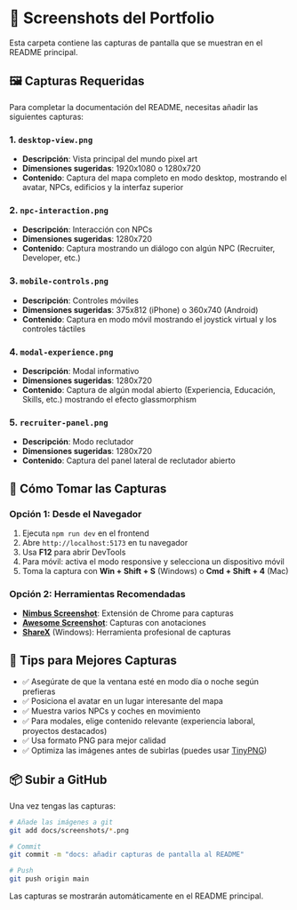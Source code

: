 # 📸 Screenshots del Portfolio

Esta carpeta contiene las capturas de pantalla que se muestran en el README principal.

## 🖼️ Capturas Requeridas

Para completar la documentación del README, necesitas añadir las siguientes capturas:

### 1. `desktop-view.png`
- **Descripción**: Vista principal del mundo pixel art
- **Dimensiones sugeridas**: 1920x1080 o 1280x720
- **Contenido**: Captura del mapa completo en modo desktop, mostrando el avatar, NPCs, edificios y la interfaz superior

### 2. `npc-interaction.png`
- **Descripción**: Interacción con NPCs
- **Dimensiones sugeridas**: 1280x720
- **Contenido**: Captura mostrando un diálogo con algún NPC (Recruiter, Developer, etc.)

### 3. `mobile-controls.png`
- **Descripción**: Controles móviles
- **Dimensiones sugeridas**: 375x812 (iPhone) o 360x740 (Android)
- **Contenido**: Captura en modo móvil mostrando el joystick virtual y los controles táctiles

### 4. `modal-experience.png`
- **Descripción**: Modal informativo
- **Dimensiones sugeridas**: 1280x720
- **Contenido**: Captura de algún modal abierto (Experiencia, Educación, Skills, etc.) mostrando el efecto glassmorphism

### 5. `recruiter-panel.png`
- **Descripción**: Modo reclutador
- **Dimensiones sugeridas**: 1280x720
- **Contenido**: Captura del panel lateral de reclutador abierto

## 📝 Cómo Tomar las Capturas

### Opción 1: Desde el Navegador
1. Ejecuta `npm run dev` en el frontend
2. Abre `http://localhost:5173` en tu navegador
3. Usa **F12** para abrir DevTools
4. Para móvil: activa el modo responsive y selecciona un dispositivo móvil
5. Toma la captura con **Win + Shift + S** (Windows) o **Cmd + Shift + 4** (Mac)

### Opción 2: Herramientas Recomendadas
- **[Nimbus Screenshot](https://nimbusweb.me/)**: Extensión de Chrome para capturas
- **[Awesome Screenshot](https://www.awesomescreenshot.com/)**: Capturas con anotaciones
- **[ShareX](https://getsharex.com/)** (Windows): Herramienta profesional de capturas

## 🎨 Tips para Mejores Capturas

- ✅ Asegúrate de que la ventana esté en modo día o noche según prefieras
- ✅ Posiciona el avatar en un lugar interesante del mapa
- ✅ Muestra varios NPCs y coches en movimiento
- ✅ Para modales, elige contenido relevante (experiencia laboral, proyectos destacados)
- ✅ Usa formato PNG para mejor calidad
- ✅ Optimiza las imágenes antes de subirlas (puedes usar [TinyPNG](https://tinypng.com/))

## 📦 Subir a GitHub

Una vez tengas las capturas:

```bash
# Añade las imágenes a git
git add docs/screenshots/*.png

# Commit
git commit -m "docs: añadir capturas de pantalla al README"

# Push
git push origin main
```

Las capturas se mostrarán automáticamente en el README principal.
